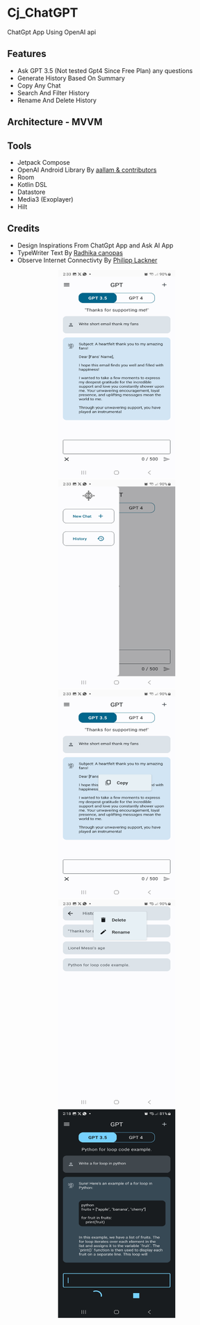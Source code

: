 # Cj_ChatGPT
ChatGpt App Using OpenAI api

## Features
* Ask GPT 3.5 (Not tested Gpt4 Since Free Plan) any questions
* Generate History Based On Summary
* Copy Any Chat
* Search And Filter History
* Rename And Delete History

## Architecture - MVVM
## Tools
* Jetpack Compose
* OpenAI Android Library By [aallam & contributors](https://github.com/aallam/openai-kotlin)
* Room
* Kotlin DSL
* Datastore
* Media3 (Exoplayer)
* Hilt

## Credits
* Design Inspirations From ChatGpt App and Ask AI App
* TypeWriter Text By [Radhika canopas](https://github.com/cp-radhika-s/TypeWriter_Jetpackcompose/tree/main)
* Observe Internet Connectivty By [Philipp Lackner](https://github.com/philipplackner/ObserveConnectivity/blob/master/app/src/main/java/com/plcoding/observeconnectivity/)


<p align="center"
float="center">
<img src="https://github.com/Cj-Rodriguez101/Cj_ChatGPT/blob/master/screenshots/Screenshot_20230822_023321_Cj%20ChatGPT.jpg" width="270" height="480"/>
<img src="https://github.com/Cj-Rodriguez101/Cj_ChatGPT/blob/master/screenshots/Screenshot_20230822_023305_Cj%20ChatGPT.jpg" width="270" height="480"/>
<img src="https://github.com/Cj-Rodriguez101/Cj_ChatGPT/blob/master/screenshots/Screenshot_20230822_023346_Cj%20ChatGPT.jpg" width="270" height="480"/>
<img src="https://github.com/Cj-Rodriguez101/Cj_ChatGPT/blob/master/screenshots/Screenshot_20230822_023352_Cj%20ChatGPT.jpg" width="270" height="480"/>
<img src="https://github.com/Cj-Rodriguez101/Cj_ChatGPT/blob/master/screenshots/Screenshot_20230822_021800_Cj%20ChatGPT.jpg" width="270" height="480"/>
</p>
